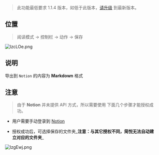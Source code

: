 >  此功能最低要求 1.1.4 版本，如低于此版本，[请升级](http://ksria.com/simpread/) 到最新版本。

位置
---

> 阅读模式 → 控制栏 → 动作 → 保存

![lzcLOe.png](https://s2.ax1x.com/2020/02/01/18otu8.md.png)

说明
---

导出到 `Notion` 的内容为 **Markdown** 格式


注意
---

> 由于  **Notion** 并未提供 API 方式，所以需要使用 下面几个步骤才能授权成功。

- 用户需要手动登录到 [Notion](https://www.notion.so/)

- 授权成功后，可选择保存的文件夹_**注意：与其它授权不同，简悦无法自动建立对应的文件夹**_

![lzgEwj.png](https://s2.ax1x.com/2020/02/01/18oGgP.png)

